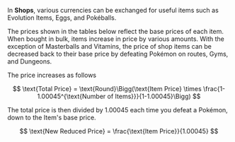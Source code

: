 In **Shops**, various currencies can be exchanged for useful items such as Evolution Items, Eggs, and Pokéballs.

The prices shown in the tables below reflect the base prices of each item. When bought in bulk, items increase in price by various amounts. With the exception of Masterballs and Vitamins, the price of shop items can be decreased back to their base price by defeating Pokémon on routes, Gyms, and Dungeons.



The price increases as follows

$$ \text{Total Price} =  \text{Round}\Bigg(\text{Item Price} \times \frac{1-1.00045^{\text{Number of Items}}}{1-1.00045}\Bigg) $$


The total price is then divided by 1.00045 each time you defeat a Pokémon, down to the Item's base price.

$$ \text{New Reduced Price} =  \frac{\text{Item Price}}{1.00045} $$